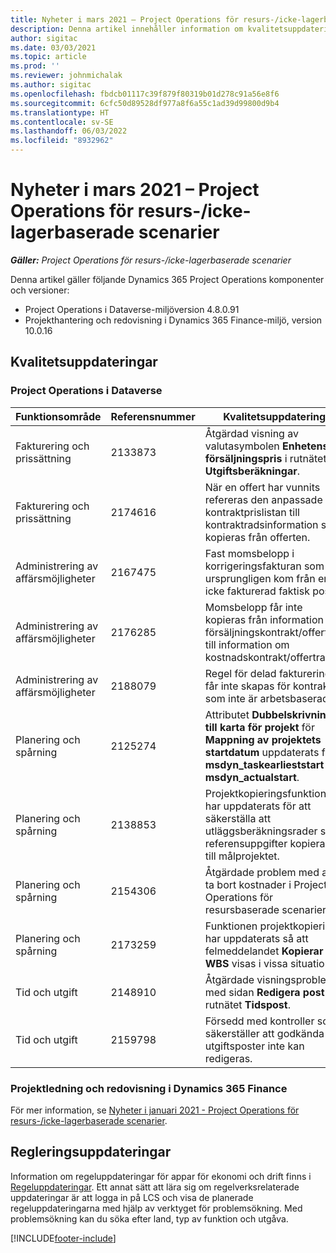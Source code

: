 ```yaml
---
title: Nyheter i mars 2021 – Project Operations för resurs-/icke-lagerbaserade scenarier
description: Denna artikel innehåller information om kvalitetsuppdateringarna som är tillgängliga i mars 2021-versionen av Project Operations för resurs-/icke-lagerbaserade scenarier.
author: sigitac
ms.date: 03/03/2021
ms.topic: article
ms.prod: ''
ms.reviewer: johnmichalak
ms.author: sigitac
ms.openlocfilehash: fbdcb01117c39f879f80319b01d278c91a56e8f6
ms.sourcegitcommit: 6cfc50d89528df977a8f6a55c1ad39d99800d9b4
ms.translationtype: HT
ms.contentlocale: sv-SE
ms.lasthandoff: 06/03/2022
ms.locfileid: "8932962"
---
```

# <a name="whats-new-march-2021---project-operations-for-resourcenon-stocked-based-scenarios"></a>Nyheter i mars 2021 – Project Operations för resurs-/icke-lagerbaserade scenarier

_**Gäller:** Project Operations för resurs-/icke-lagerbaserade scenarier_

Denna artikel gäller följande Dynamics 365 Project Operations komponenter och versioner:

- Project Operations i Dataverse-miljöversion 4.8.0.91 
- Projekthantering och redovisning i Dynamics 365 Finance-miljö, version 10.0.16 

## <a name="quality-updates"></a>Kvalitetsuppdateringar

### <a name="project-operations-on-dataverse"></a>Project Operations i Dataverse


| **Funktionsområde** | **Referensnummer** | **Kvalitetsuppdatering** |
| --- | --- | --- |
| Fakturering och prissättning | 2133873 | Åtgärdad visning av valutasymbolen **Enhetens försäljningspris** i rutnätet **Utgiftsberäkningar**. |
| Fakturering och prissättning | 2174616 | När en offert har vunnits refereras den anpassade kontraktprislistan till kontraktradsinformation som kopieras från offerten. |
| Administrering av affärsmöjligheter | 2167475 | Fast momsbelopp i korrigeringsfakturan som ursprungligen kom från en icke fakturerad faktisk post. |
| Administrering av affärsmöjligheter | 2176285 | Momsbelopp får inte kopieras från information om försäljningskontrakt/offertrad till information om kostnadskontrakt/offertrad. |
| Administrering av affärsmöjligheter | 2188079 | Regel för delad fakturering får inte skapas för kontrakt som inte är arbetsbaserade. |
| Planering och spårning | 2125274 | Attributet **Dubbelskrivning till karta för projekt** för **Mappning av projektets startdatum** uppdaterats från **msdyn\_taskearlieststart** till **msdyn\_actualstart**. |
| Planering och spårning | 2138853 | Projektkopieringsfunktionen har uppdaterats för att säkerställa att utläggsberäkningsrader som referensuppgifter kopieras till målprojektet. |
| Planering och spårning | 2154306 | Åtgärdade problem med att ta bort kostnader i Project Operations för resursbaserade scenarier. |
| Planering och spårning | 2173259 | Funktionen projektkopiering har uppdaterats så att felmeddelandet **Kopierar WBS** visas i vissa situationer. |
| Tid och utgift | 2148910 | Åtgärdade visningsproblem med sidan **Redigera post** i rutnätet **Tidspost**. |
| Tid och utgift | 2159798 | Försedd med kontroller som säkerställer att godkända utgiftsposter inte kan redigeras. |

### <a name="project-management-and-accounting-on-dynamics-365-finance"></a>Projektledning och redovisning i Dynamics 365 Finance

För mer information, se [Nyheter i januari 2021 - Project Operations för resurs-/icke-lagerbaserade scenarier](whats-new-jan-2021-resource-based.md).

## <a name="regulatory-updates"></a>Regleringsuppdateringar

Information om regeluppdateringar för appar för ekonomi och drift finns i [Regeluppdateringar](/dynamics365/finance/localizations/regulatory-updates). Ett annat sätt att lära sig om regelverksrelaterade uppdateringar är att logga in på LCS och visa de planerade regeluppdateringarna med hjälp av verktyget för problemsökning. Med problemsökning kan du söka efter land, typ av funktion och utgåva.


[!INCLUDE[footer-include](../includes/footer-banner.md)]